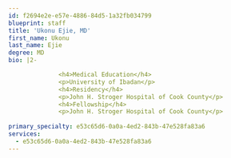 ```yaml
---
id: f2694e2e-e57e-4886-84d5-1a32fb034799
blueprint: staff
title: 'Ukonu Ejie, MD'
first_name: Ukonu
last_name: Ejie
degree: MD
bio: |2-

              <h4>Medical Education</h4>
              <p>University of Ibadan</p>
              <h4>Residency</h4>
              <p>John H. Stroger Hospital of Cook County</p>
              <h4>Fellowship</h4>
              <p>John H. Stroger Hospital of Cook County</p>
          
primary_specialty: e53c65d6-0a0a-4ed2-843b-47e528fa83a6
services:
  - e53c65d6-0a0a-4ed2-843b-47e528fa83a6
---
```

